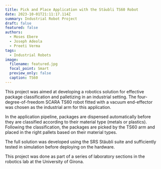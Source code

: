 ```yaml
---
title: Pick and Place Application with the Stäubli TS60 Robot
date: 2023-10-01T21:11:17.114Z
summary: I﻿ndustrial Robot Project
draft: false
featured: false
authors:
  - Moses Ebere
  - Joseph Adeola
  - Preeti Verma
tags:
  - Industrial Robots
image:
  filename: featured.jpg
  focal_point: Smart
  preview_only: false
  caption: TS60
---
```

T﻿his project was aimed at developing a robotics solution for effective package classification and palletizing in an industrial setting. The four-degree-of-freedom SCARA TS60 robot fitted with a vacuum end-effector was chosen as the industrial arm for this application. 

I﻿n the application pipeline, packages are dispensed automatically before they are classified according to their material type (metals or plastics). Following the classification, the packages are picked by the TS60 arm and placed in the right pallets based on their material types. 

T﻿he full solution was developed using the SRS Stäubli suite and sufficiently tested in simulation before deploying on the hardware. 

T﻿his project was done as part of a series of laboratory sections in the robotics lab at the University of Girona.